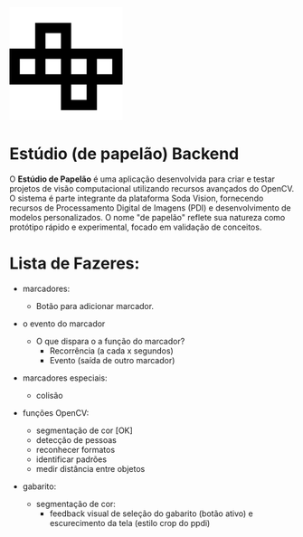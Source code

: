<img src="./readme/cardboard-unfolded.svg" alt="Estúdio de Papelão" style="width: 200px" />

# Estúdio (de papelão) Backend

O **Estúdio de Papelão** é uma aplicação desenvolvida para criar e testar projetos de visão computacional utilizando recursos avançados do OpenCV. O sistema é parte integrante da plataforma Soda Vision, fornecendo recursos de Processamento Digital de Imagens (PDI) e desenvolvimento de modelos personalizados. O nome "de papelão" reflete sua natureza como protótipo rápido e experimental, focado em validação de conceitos.

# Lista de Fazeres:

- marcadores:

  - Botão para adicionar marcador.

- o evento do marcador

  - O que dispara o a função do marcador?
    - Recorrência (a cada x segundos)
    - Evento (saída de outro marcador)

- marcadores especiais:

  - colisão

- funções OpenCV:

  - segmentação de cor [OK]
  - detecção de pessoas
  - reconhecer formatos
  - identificar padrões
  - medir distância entre objetos

- gabarito:
  - segmentação de cor:
    - feedback visual de seleção do gabarito (botão ativo) e escurecimento da tela (estilo crop do ppdi)
